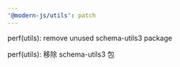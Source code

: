 ```yaml
---
'@modern-js/utils': patch
---
```


perf(utils): remove unused schema-utils3 package

perf(utils): 移除 schema-utils3 包
